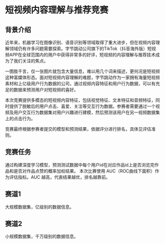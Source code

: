# 短视频内容理解与推荐竞赛
## 背景介绍
 

近年来，机器学习在图像识别、语音识别等领域取得了重大进步，但在视频内容理解领域仍有许多问题需要探索。字节跳动公司旗下的TikTok（抖音海外版）短视频APP在全球范围内的用户中获得非常多的好评，短视频的内容理解与推荐技术成为了我们关注的焦点。

 

一图胜千言，仅一张图片就包含大量信息，难以用几个词来描述，更何况是短视频这种富媒体形态。面对短视频内容理解的难题，字节跳动作为一家拥有海量短视频素材和上亿级用户行为数据的公司，通过视频内容特征和用户行为数据，可以有充足的数据来预测用户对短视频的喜好。

 

本次竞赛提供多模态的短视频内容特征，包括视觉特征、文本特征和音频特征，同时提供了脱敏后的用户点击、喜爱、关注等交互行为数据。参赛者需要通过一个视频及用户交互行为数据集对用户兴趣进行建模，然后预测该用户在另一视频数据集上的点击行为。

 

竞赛最终根据参赛者提交的模型和预测结果，依据评分进行排名，具体见评估准则。

 

 

## 竞赛任务
 

通过构建深度学习模型，预测测试数据中每个用户id在对应作品id上是否浏览完作品和是否对作品点赞的概率加权结果。 本次比赛使用 AUC（ROC曲线下面积）作为评估指标。AUC 越高，代表结果越优，排名越靠前。

 

## 赛道1

大规模数据集，亿级别的数据信息。

 

## 赛道2

小规模数据集，千万级别的数据信息。

 